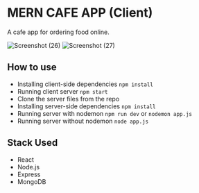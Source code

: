 # MERN CAFE APP (Client)

A cafe app for ordering food online.

![Screenshot (26)](https://user-images.githubusercontent.com/84285348/147536940-ff87d30f-ee5a-4e8b-a052-3466ad0fc225.png?raw=true)
![Screenshot (27)](https://user-images.githubusercontent.com/84285348/147536952-5b253c15-d612-489a-b05a-f9560f36e56d.png?raw=true)


## How to use

- Installing client-side dependencies `npm install`
- Running client server `npm start`
- Clone the server files from the repo
- Installing server-side dependencies `npm install`
- Running server with nodemon `npm run dev` or `nodemon app.js`
- Running server without nodemon `node app.js`

## Stack Used
- React
- Node.js
- Express
- MongoDB
